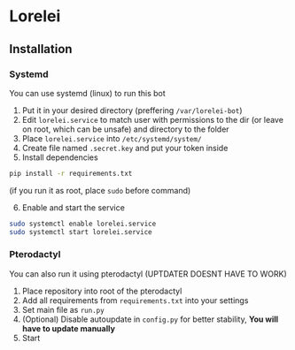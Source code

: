 # Lorelei

## Installation

### Systemd

You can use systemd (linux) to run this bot

1. Put it in your desired directory (preffering `/var/lorelei-bot`)
2. Edit `lorelei.service` to match user with permissions to the dir (or leave on root, which can be unsafe) and directory to the folder
3. Place `lorelei.service` into `/etc/systemd/system/`
4. Create file named `.secret.key` and put your token inside
5. Install dependencies

```bash
pip install -r requirements.txt
```
(if you run it as root, place `sudo` before command)

6. Enable and start the service
```bash
sudo systemctl enable lorelei.service
sudo systemctl start lorelei.service
```

### Pterodactyl

You can also run it using pterodactyl (UPTDATER DOESNT HAVE TO WORK)

1. Place repository into root of the pterodactyl
2. Add all requirements from `requirements.txt` into your settings
3. Set main file as `run.py`
4. (Optional) Disable autoupdate in `config.py` for better stability, **You will have to update manually**
5. Start